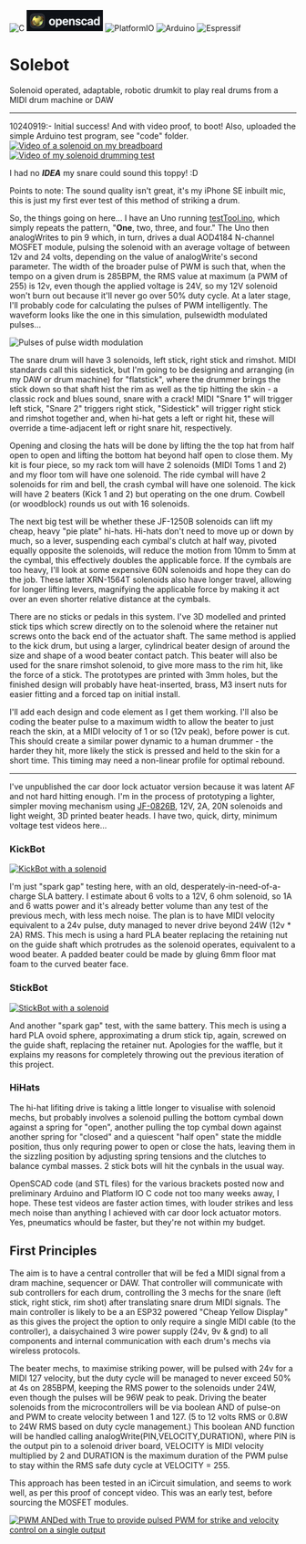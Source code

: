 ![C](https://img.shields.io/badge/c-%2300599C.svg?style=for-the-badge&logo=c&logoColor=white) ![[OpenSCAD](https://openscad.org)](https://github.com/crunchysteve/Solebot/blob/main/images/openscad.png?raw=true) ![PlatformIO](https://img.shields.io/badge/PlatformIO-%23222.svg?style=for-the-badge&logo=platformio&logoColor=%23f5822a) ![Arduino](https://img.shields.io/badge/-Arduino-00979D?style=for-the-badge&logo=Arduino&logoColor=white) ![Espressif](https://img.shields.io/badge/espressif-E7352C.svg?style=for-the-badge&logo=espressif&logoColor=white)
# Solebot
Solenoid operated, adaptable, robotic drumkit to play real drums from a MIDI drum machine or DAW

---
10240919:- Initial success! And with video proof, to boot! Also, uploaded the simple Arduino test program, see "code" folder.
[![Video of a solenoid on my breadboard](https://img.youtube.com/vi/0h4IAesiM5w/0.jpg)](https://youtu.be/0h4IAesiM5w)
[![Video of my solenoid drumming test](https://img.youtube.com/vi/Kuo8L1GTG-U/0.jpg)](https://youtu.be/Kuo8L1GTG-U)

I had no ***IDEA*** my snare could sound this toppy! :D

Points to note: The sound quality isn't great, it's my iPhone SE inbuilt mic, this is just my first ever test of this method of striking a drum.

So, the things going on here... I have an Uno running [testTool.ino](./code/testTool/testTool.ino), which simply repeats the pattern, "**One**, two, three, and four." The Uno then analogWrites to pin 9 which, in turn, drives a dual AOD4184 N-channel MOSFET module, pulsing the solenoid with an average voltage of between 12v and 24 volts, depending on the value of analogWrite's second parameter. The width of the broader pulse of PWM is such that, when the tempo on a given drum is 285BPM, the RMS value at maximum (a PWM of 255) is 12v, even though the applied voltage is 24V, so my 12V solenoid won't burn out because it'll never go over 50% duty cycle. At a later stage, I'll probably code for calculating the pulses of PWM intelligently. The waveform looks like the one in this simulation, pulsewidth modulated pulses...

![Pulses of pulse width modulation](https://img.youtube.com/vi/VhJ9suvsufc/0.jpg)

The snare drum will have 3 solenoids, left stick, right stick and rimshot. MIDI standards call this sidestick, but I'm going to be designing and arranging (in my DAW or drum machine) for "flatstick", where the drummer brings the stick down so that shaft hist the rim as well as the tip hitting the skin - a classic rock and blues sound, snare with a crack! MIDI "Snare 1" will trigger left stick, "Snare 2" triggers right stick, "Sidestick" will trigger right stick and rimshot together and, when hi-hat gets a left or right hit, these will override a time-adjacent left or right snare hit, respectively. 

Opening and closing the hats will be done by lifting the the top hat from half open to open and lifting the bottom hat beyond half open to close them. My kit is four piece, so my rack tom will have 2 solenoids (MIDI Toms 1 and 2) and my floor tom will have one solenoid. The ride cymbal will have 2 solenoids for rim and bell, the crash cymbal will have one solenoid. The kick will have 2 beaters (Kick 1 and 2) but operating on the one drum. Cowbell (or woodblock) rounds us out with 16 solenoids.

The next big test will be whether these JF-1250B solenoids can lift my cheap, heavy "pie plate" hi-hats. Hi-hats don't need to move up or down by much, so a lever, suspending each cymbal's clutch at half way, pivoted equally opposite the solenoids, will reduce the motion from 10mm to 5mm at the cymbal, this effectively doubles the applicable force. If the cymbals are too heavy, I'll look at some expensive 60N solenoids and hope they can do the job. These latter XRN-1564T solenoids also have longer travel, allowing for longer lifting levers, magnifying the applicable force by making it act over an even shorter relative distance at the cymbals.

There are no sticks or pedals in this system. I've 3D modelled and printed stick tips which screw directly on to the solenoid where the retainer nut screws onto the back end of the actuator shaft. The same method is applied to the kick drum, but using a larger, cylindrical beater design of around the size and shape of a wood beater contact patch. This beater will also be used for the snare rimshot solenoid, to give more mass to the rim hit, like the force of a stick. The prototypes are printed with 3mm holes, but the finished design will probably have heat-inserted, brass, M3 insert nuts for easier fitting and a forced tap on initial install.

I'll add each design and code element as I get them working. I'll also be coding the beater pulse to a maximum width to allow the beater to just reach the skin, at a MIDI velocity of 1 or so (12v peak), before power is cut. This should create a similar power dynamic to a human drummer - the harder they hit, more likely the stick is pressed and held to the skin for a short time. This timing may need a non-linear profile for optimal rebound.

---

I've unpublished the car door lock actuator version because it was latent AF and not hard hitting enough. I'm in the process of prototyping a lighter, simpler moving mechanism using [JF-0826B](https://www.google.com/search?q=JF-0826B+solenoid&rlz=1C5CHFA_enAU930AU930&oq=JF-0826B+solenoid&gs_lcrp=EgZjaHJvbWUyBggAEEUYOTIGCAEQRRhAMgYIAhBFGDsyBggDEEUYPdIBCDQ2NDdqMGo3qAIAsAIA&sourceid=chrome&ie=UTF-8), 12V, 2A, 20N solenoids and light weight, 3D printed beater heads. I have two, quick, dirty, minimum voltage test videos here...

### KickBot
[![KickBot with a solenoid](https://img.youtube.com/vi/OM4pcrr3s-8/0.jpg)](https://youtu.be/OM4pcrr3s-8)

I'm just "spark gap" testing here, with an old, desperately-in-need-of-a-charge SLA battery. I estimate about 6 volts to a 12V, 6 ohm solenoid, so 1A and 6 watts power and it's already better volume than any test of the previous mech, with less mech noise. The plan is to have MIDI velocity equivalent to a 24v pulse, duty managed to never drive beyond 24W (12v * 2A) RMS. This mech is using a hard PLA beater replacing the retaining nut on the guide shaft which protrudes as the solenoid operates, equivalent to a wood beater. A padded beater could be made by gluing 6mm floor mat foam to the curved beater face.

### StickBot
[![StickBot with a solenoid](https://img.youtube.com/vi/Nz2LlsDFKx4/0.jpg)](https://youtu.be/Nz2LlsDFKx4)

And another "spark gap" test, with the same battery. This mech is using a hard PLA ovoid sphere, approximating a drum stick tip, again, screwed on the guide shaft, replacing the retainer nut. Apologies for the waffle, but it explains my reasons for completely throwing out the previous iteration of this project.

### HiHats
The hi-hat lifiting drive is taking a little longer to visualise with solenoid mechs, but probably involves a solenoid pulling the bottom cymbal down against a spring for "open", another pulling the top cymbal down against another spring for "closed" and a quiescent "half open" state the middle position, thus only requring power to open or close the hats, leaving them in the sizzling position by adjusting spring tensions and the clutches to balance cymbal masses. 2 stick bots will hit the cynbals in the usual way.

OpenSCAD code (and STL files) for the various brackets posted now and preliminary Arduino and Platform IO C code not too many weeks away, I hope. These test videos are faster action times, with louder strikes and less mech noise than anything I achieved with car door lock actuator motors. Yes, pneumatics whould be faster, but they're not within my budget.

## First Principles
The aim is to have a central controller that will be fed a MIDI signal from a dram machine, sequencer or DAW. That controller will communicate with sub controllers for each drum, controlling the 3 mechs for the snare (left stick, right stick, rim shot) after translating snare drum MIDI signals. The main controller is likely to be a an ESP32 powered "Cheap Yellow Display" as this gives the project the option to only require a single MIDI cable (to the controller), a daisychained 3 wire power supply (24v, 9v & gnd) to all components and internal communication with each drum's mechs via wireless protocols.

The beater mechs, to maximise striking power, will be pulsed with 24v for a MIDI 127 velocity, but the duty cycle will be managed to never exceed 50% at 4s on 285BPM, keeping the RMS power to the solenoids under 24W, even though the pulses will be 96W peak to peak. Driving the beater solenoids from the microcontrollers will be via boolean AND of pulse-on and PWM to create velocity between 1 and 127. (5 to 12 volts RMS or 0.8W to 24W RMS based on duty cycle management.) This boolean AND function will be handled calling analogWrite(PIN,VELOCITY,DURATION), where PIN is the output pin to a solenoid driver board, VELOCITY is MIDI velocity multiplied by 2 and DURATION is the maximum duration of the PWM pulse to stay within the RMS safe duty cycle at VELOCITY = 255.

This approach has been tested in an iCircuit simulation, and seems to work well, as per this proof of concept video. This was an early test, before sourcing the MOSFET modules.

[![PWM ANDed with True to provide pulsed PWM for strike and velocity control on a single output](https://img.youtube.com/vi/VhJ9suvsufc/0.jpg)](https://youtu.be/VhJ9suvsufc)

